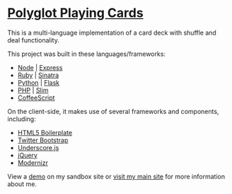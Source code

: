 # [Polyglot Playing Cards](http://benyarbrough.com/polyglot-playing-cards/)

This is a multi-language implementation of a card deck with shuffle and deal functionality.

This project was built in these languages/frameworks:
* [Node](http://nodejs.org/) | [Express](http://expressjs.com/)
* [Ruby](http://www.ruby-lang.org/) | [Sinatra](http://www.sinatrarb.com/)
* [Python](http://www.python.org/) | [Flask](http://flask.pocoo.org/)
* [PHP](http://www.php.net/) | [Slim](http://www.slimframework.com/)
* [CoffeeScript](http://coffeescript.org/)

On the client-side, it makes use of several frameworks and components, including:
* [HTML5 Boilerplate](http://html5boilerplate.com/)
* [Twitter Bootstrap](http://twitter.github.com/bootstrap/)
* [Underscore.js](http://underscorejs.org/)
* [jQuery](http://jquery.com/)
* [Modernizr](http://modernizr.com/)

View a [demo](http://benyarbrough.com/polyglot-playing-cards/) on my sandbox site or [visit my main site](http://benyarb.com/) for more information about me.